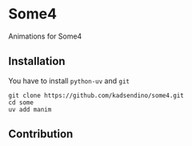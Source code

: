 # Some4

Animations for Some4

## Installation

You have to install `python-uv` and `git`

```
git clone https://github.com/kadsendino/some4.git
cd some
uv add manim
```

## Contribution


